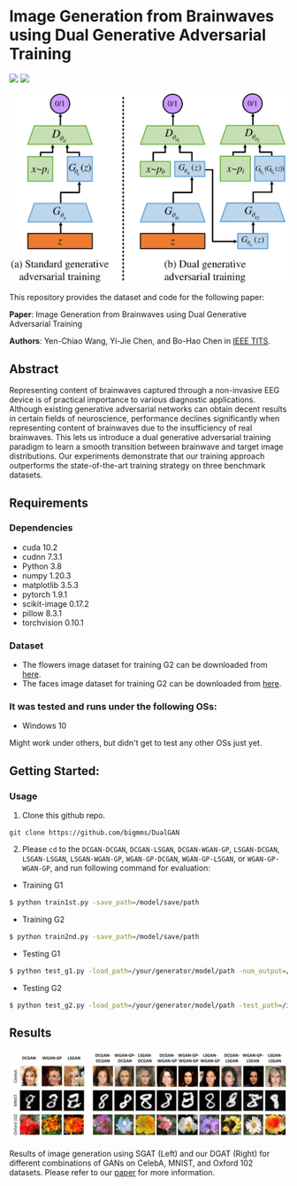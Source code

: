 # Image Generation from Brainwaves using Dual Generative Adversarial Training

<!--
[![License: CC BY-NC-SA 4.0](https://img.shields.io/badge/License-CC%20BY--NC--SA%204.0-lightgrey.svg?style=flat-square)](https://creativecommons.org/licenses/by-nc-sa/4.0/)
[![Hits](https://hits.seeyoufarm.com/api/count/incr/badge.svg?url=https%3A%2F%2Fgithub.com%2Fbigmms%2Fchen_tits21&count_bg=%2379C83D&title_bg=%23555555&icon=&icon_color=%23E7E7E7&title=hits&edge_flat=false)](https://hits.seeyoufarm.com)
 -->
![](https://img.shields.io/badge/Pytorch-1.9.1-yellow)
![](https://img.shields.io/badge/Cuda-10.2-blue)

![](img/framework.png)


This repository provides the dataset and code for the following paper:

**Paper**: Image Generation from Brainwaves using Dual Generative Adversarial Training

**Authors**: Yen-Chiao Wang, Yi-Jie Chen, and Bo-Hao Chen
in [IEEE TITS](https://ieeexplore.ieee.org/document/10014299).


## Abstract
Representing content of brainwaves captured through a non-invasive EEG device is of practical importance to various diagnostic applications. Although existing generative adversarial networks can obtain decent results in certain fields of neuroscience, performance declines significantly when representing content of brainwaves due to the insufficiency of real brainwaves. This lets us introduce a dual generative adversarial training paradigm to learn a smooth transition between brainwave and target image distributions. Our experiments demonstrate that our training approach outperforms the state-of-the-art training strategy on three benchmark datasets.

## Requirements

### Dependencies
* cuda 10.2
* cudnn 7.3.1
* Python 3.8
* numpy 1.20.3
* matplotlib 3.5.3
* pytorch 1.9.1
* scikit-image 0.17.2
* pillow 8.3.1
* torchvision 0.10.1

### Dataset
* The flowers image dataset for training G2 can be downloaded from [here](https://www.robots.ox.ac.uk/~vgg/data/flowers/102/).
* The faces image dataset for training G2 can be downloaded from [here](https://mmlab.ie.cuhk.edu.hk/projects/CelebA.html).

### It was tested and runs under the following OSs:
* Windows 10

Might work under others, but didn't get to test any other OSs just yet.

## Getting Started:
### Usage
1. Clone this github repo. 
```
git clone https://github.com/bigmms/DualGAN
```
2. Please `cd` to the `DCGAN-DCGAN`, `DCGAN-LSGAN`, `DCGAN-WGAN-GP`, `LSGAN-DCGAN`, `LSGAN-LSGAN`, `LSGAN-WGAN-GP`, `WGAN-GP-DCGAN`, `WGAN-GP-LSGAN`, or `WGAN-GP-WGAN-GP`,  and run following command for evaluation:

* Training G1
```bash
$ python train1st.py -save_path=/model/save/path
```
* Training G2
```bash
$ python train2nd.py -save_path=/model/save/path
```
* Testing G1
```bash
$ python test_g1.py -load_path=/your/generator/model/path -num_output=/output/number
```
* Testing G2
```bash
$ python test_g2.py -load_path=/your/generator/model/path -test_path=/input/test/file -num_output=/output/number
```

## Results
![](img/results.png)

Results of image generation using SGAT (Left) and our DGAT (Right) for different combinations of GANs on CelebA, MNIST, and Oxford 102 datasets. Please refer to our [paper](https://ieeexplore.ieee.org/document/9357944) for more information.

<!--
## License + Attribution
This code is licensed under [CC BY-NC-SA 4.0](https://creativecommons.org/licenses/by-nc-sa/4.0/). Commercial usage is not permitted. If you use this code in a scientific publication, please cite the following [paper](https://ieeexplore.ieee.org/document/9357944):
```
@ARTICLE{ChenTITS2021,  
 author={Chen, Bo-Hao and Ye, Shiting and Yin, Jia-Li and Cheng, Hsiang-Yin and Chen, Dewang}, 
 journal={IEEE Transactions on Intelligent Transportation Systems},  
 title={Deep Trident Decomposition Network for Single License Plate Image Glare Removal},  
 year={2022}, 
 volume={23}, 
 number={7}, 
 pages={6596-6607}, 
 doi={10.1109/TITS.2021.3058530}}
```
 -->
